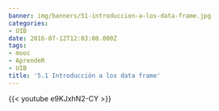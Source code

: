 ```yaml
---
banner: img/banners/51-introduccion-a-los-data-frame.jpg
categories:
- UIB
date: 2016-07-12T12:03:08.000Z
tags:
- mooc
- AprendeR
- UIB
title: '5.1 Introducción a los data frame'
---
```




{{< youtube e9KJxhN2-CY >}}
